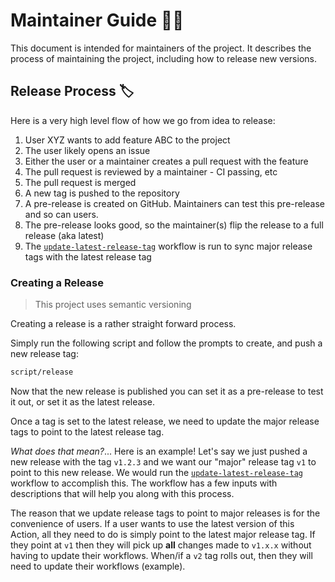 # Maintainer Guide 🧑‍🔬

This document is intended for maintainers of the project. It describes the process of maintaining the project, including how to release new versions.

## Release Process 🏷️

Here is a very high level flow of how we go from idea to release:

1. User XYZ wants to add feature ABC to the project
2. The user likely opens an issue
3. Either the user or a maintainer creates a pull request with the feature
4. The pull request is reviewed by a maintainer - CI passing, etc
5. The pull request is merged
6. A new tag is pushed to the repository
7. A pre-release is created on GitHub. Maintainers can test this pre-release and so can users.
8. The pre-release looks good, so the maintainer(s) flip the release to a full release (aka latest)
9. The [`update-latest-release-tag`](../.github/workflows/update-latest-release-tag.yml) workflow is run to sync major release tags with the latest release tag

### Creating a Release

> This project uses semantic versioning

Creating a release is a rather straight forward process.

Simply run the following script and follow the prompts to create, and push a new release tag:

```bash
script/release
```

Now that the new release is published you can set it as a pre-release to test it out, or set it as the latest release.

Once a tag is set to the latest release, we need to update the major release tags to point to the latest release tag.

_What does that mean?_... Here is an example! Let's say we just pushed a new release with the tag `v1.2.3` and we want our "major" release tag `v1` to point to this new release. We would run the [`update-latest-release-tag`](../.github/workflows/update-latest-release-tag.yml) workflow to accomplish this. The workflow has a few inputs with descriptions that will help you along with this process.

The reason that we update release tags to point to major releases is for the convenience of users. If a user wants to use the latest version of this Action, all they need to do is simply point to the latest major release tag. If they point at `v1` then they will pick up **all** changes made to `v1.x.x` without having to update their workflows. When/if a `v2` tag rolls out, then they will need to update their workflows (example).
